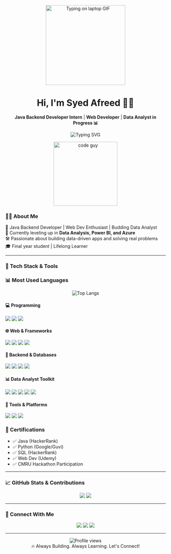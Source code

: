 <!-- 👋 Stylish Animated Intro Section -->
<p align="center">
  <img src="https://media.giphy.com/media/qgQUggAC3Pfv687qPC/giphy.gif" width="250" alt="Typing on laptop GIF"/>
</p>

<h1 align="center">Hi, I'm Syed Afreed 👨‍💻</h1>

<p align="center">
  <b>Java Backend Developer Intern</b> | <b>Web Developer</b> | <b>Data Analyst in Progress 📊</b>
</p>


 <p align="center">
  <img src="https://readme-typing-svg.herokuapp.com?font=Fira+Code&size=22&duration=4000&pause=1000&center=true&vCenter=true&width=500&lines=Java+Backend+Developer+Intern;Data+Analyst+Learner;Python+%7C+Spring+Boot+%7C+Web+Dev;Let’s+Build+Something+Amazing!+🚀" alt="Typing SVG" />
</p>



<p align="center">
  <img src="https://media.giphy.com/media/eNAsjO55tPbgaor7ma/giphy.gif" width="200" alt="code guy"/>
</p>

### 👨‍💻 About Me

🎯 Java Backend Developer | Web Dev Enthusiast | Budding Data Analyst  
🚀 Currently leveling up in **Data Analysis, Power BI, and Azure**  
🛠️ Passionate about building data-driven apps and solving real problems  
🎓 Final year student | Lifelong Learner  

---

### 🧠 Tech Stack & Tools
### 📊 Most Used Languages

<p align="center">
  <img src="https://github-readme-stats.vercel.app/api/top-langs/?username=afreedsyed12&layout=compact&langs_count=8&theme=tokyonight&hide_border=true&hide=html" alt="Top Langs" />
</p>

#### 💻 Programming
<p>
  <img src="https://img.shields.io/badge/Java-ED8B00?style=for-the-badge&logo=java&logoColor=white"/>
  <img src="https://img.shields.io/badge/Python-FFD43B?style=for-the-badge&logo=python&logoColor=blue"/>
  <img src="https://img.shields.io/badge/JavaScript-F7DF1E?style=for-the-badge&logo=javascript&logoColor=black"/>
</p>

#### 🌐 Web & Frameworks
<p>
  <img src="https://img.shields.io/badge/HTML-E44D26?style=for-the-badge&logo=html5&logoColor=white"/>
  <img src="https://img.shields.io/badge/CSS-264de4?style=for-the-badge&logo=css3&logoColor=white"/>
  <img src="https://img.shields.io/badge/React-20232A?style=for-the-badge&logo=react&logoColor=61DAFB"/>
  <img src="https://img.shields.io/badge/Bootstrap-7611F6?style=for-the-badge&logo=bootstrap&logoColor=white"/>
</p>

#### 🔧 Backend & Databases
<p>
  <img src="https://img.shields.io/badge/SpringBoot-6DB33F?style=for-the-badge&logo=springboot&logoColor=white"/>
  <img src="https://img.shields.io/badge/Node.js-339933?style=for-the-badge&logo=nodedotjs&logoColor=white"/>
  <img src="https://img.shields.io/badge/MySQL-005C84?style=for-the-badge&logo=mysql&logoColor=white"/>
  <img src="https://img.shields.io/badge/MongoDB-47A248?style=for-the-badge&logo=mongodb&logoColor=white"/>
</p>

#### 📊 Data Analyst Toolkit
<p>
  <img src="https://img.shields.io/badge/Pandas-150458?style=for-the-badge&logo=pandas&logoColor=white"/>
  <img src="https://img.shields.io/badge/Numpy-013243?style=for-the-badge&logo=numpy&logoColor=white"/>
  <img src="https://img.shields.io/badge/Matplotlib-FF5733?style=for-the-badge&logo=plotly&logoColor=white"/>
  <img src="https://img.shields.io/badge/Power%20BI-F2C811?style=for-the-badge&logo=powerbi&logoColor=black"/>
  <img src="https://img.shields.io/badge/Azure-0089D6?style=for-the-badge&logo=microsoftazure&logoColor=white"/>
</p>

#### 🧰 Tools & Platforms
<p>
  <img src="https://img.shields.io/badge/Git-F05032?style=for-the-badge&logo=git&logoColor=white"/>
  <img src="https://img.shields.io/badge/Postman-F76935?style=for-the-badge&logo=postman&logoColor=white"/>
  <img src="https://img.shields.io/badge/VSCode-007ACC?style=for-the-badge&logo=visualstudiocode&logoColor=white"/>
</p>

### 📜 Certifications
- ✅ Java (HackerRank)  
- ✅ Python (Google/Guvi)  
- ✅ SQL (HackerRank)  
- ✅ Web Dev (Udemy)  
- ✅ CMRU Hackathon Participation  

---

### 📈 GitHub Stats & Contributions

<p align="center">
  <img src="https://github-readme-stats.vercel.app/api?username=afreedsyed12&theme=tokyonight&show_icons=true" />
  <img src="https://github-readme-streak-stats.herokuapp.com/?user=afreedsyed12&theme=tokyonight" />
</p>

---

### 🎯 Connect With Me

<p align="center">
  <a href="mailto:afreedsyed12@gmail.com"><img src="https://img.shields.io/badge/Gmail-D14836?style=for-the-badge&logo=gmail&logoColor=white"/></a>
  <a href="https://www.linkedin.com/in/syed-afreed"><img src="https://img.shields.io/badge/LinkedIn-0077B5?style=for-the-badge&logo=linkedin&logoColor=white"/></a>
  <a href="https://github.com/afreedsyed12"><img src="https://img.shields.io/badge/GitHub-181717?style=for-the-badge&logo=github&logoColor=white"/></a>
</p>

---

<p align="center">
  <img src="https://komarev.com/ghpvc/?username=afreedsyed12&style=flat-square&color=blue" alt="Profile views" />
  <br />
  🔥 Always Building. Always Learning. Let's Connect!
</p>
